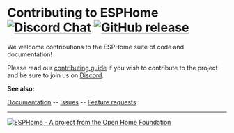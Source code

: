 # Contributing to ESPHome [![Discord Chat](https://img.shields.io/discord/429907082951524364.svg)](https://discord.gg/KhAMKrd) [![GitHub release](https://img.shields.io/github/release/esphome/esphome.svg)](https://GitHub.com/esphome/esphome/releases/)

We welcome contributions to the ESPHome suite of code and documentation!

Please read our [contributing guide](https://esphome.io/guides/contributing.html) if you wish to contribute to the
project and be sure to join us on [Discord](https://discord.gg/KhAMKrd).

**See also:**

[Documentation](https://esphome.io) -- [Issues](https://github.com/esphome/esphome/issues) -- [Feature requests](https://github.com/orgs/esphome/discussions)

---

[![ESPHome - A project from the Open Home Foundation](https://www.openhomefoundation.org/badges/esphome.png)](https://www.openhomefoundation.org/)
